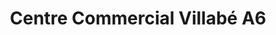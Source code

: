 ---
title: "Centre Commercial Villabé A6"
url: /villabe/centre-commercial-villabe-a6/
shop: Einkaufszentrum
---